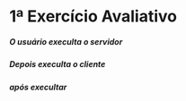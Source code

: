 <h1>1ª Exercício Avaliativo
 <h5>O usuário execulta o servidor
  <h5>Depois execulta o cliente
    <h5>após execultar 
      <h5>
